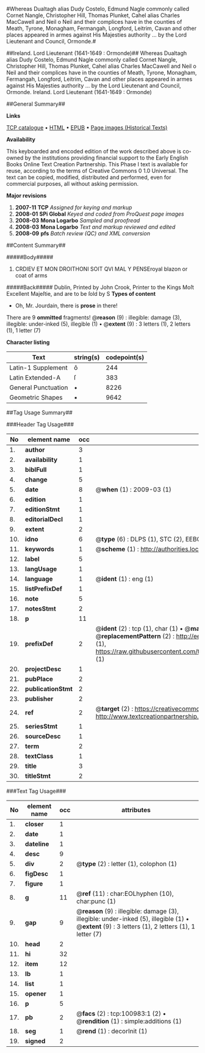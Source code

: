 #Whereas Dualtagh alias Dudy Costelo, Edmund Nagle commonly called Cornet Nangle, Christopher Hill, Thomas Plunket, Cahel alias Charles MacCawell and Neil o Neil and their complices have in the counties of Meath, Tyrone, Monagham, Fermangah, Longford, Leitrim, Cavan and other places appeared in armes against His Majesties authority ... by the Lord Lieutenant and Council, Ormonde.#

##Ireland. Lord Lieutenant (1641-1649 : Ormonde)##
Whereas Dualtagh alias Dudy Costelo, Edmund Nagle commonly called Cornet Nangle, Christopher Hill, Thomas Plunket, Cahel alias Charles MacCawell and Neil o Neil and their complices have in the counties of Meath, Tyrone, Monagham, Fermangah, Longford, Leitrim, Cavan and other places appeared in armes against His Majesties authority ... by the Lord Lieutenant and Council, Ormonde.
Ireland. Lord Lieutenant (1641-1649 : Ormonde)

##General Summary##

**Links**

[TCP catalogue](http://www.ota.ox.ac.uk/tcp/)  • 
[HTML](http://tei.it.ox.ac.uk/tcp/Texts-HTML/free/A46/A46137.html)  • 
[EPUB](http://tei.it.ox.ac.uk/tcp/Texts-EPUB/free/A46/A46137.epub) • 
[Page images (Historical Texts)](https://data.historicaltexts.jisc.ac.uk/view?pubId=eebo-13650916e&pageId=eebo-13650916e-100983-1)

**Availability**

This keyboarded and encoded edition of the
	       work described above is co-owned by the institutions
	       providing financial support to the Early English Books
	       Online Text Creation Partnership. This Phase I text is
	       available for reuse, according to the terms of Creative
	       Commons 0 1.0 Universal. The text can be copied,
	       modified, distributed and performed, even for
	       commercial purposes, all without asking permission.

**Major revisions**

1. __2007-11__ __TCP__ *Assigned for keying and markup*
1. __2008-01__ __SPi Global__ *Keyed and coded from ProQuest page images*
1. __2008-03__ __Mona Logarbo__ *Sampled and proofread*
1. __2008-03__ __Mona Logarbo__ *Text and markup reviewed and edited*
1. __2008-09__ __pfs__ *Batch review (QC) and XML conversion*

##Content Summary##

#####Body#####

1. CRDIEV ET MON DROITHONI SOIT QVI MAL Y PENSEroyal blazon or coat of arms

#####Back#####
Dublin, Printed by John Crook, Printer to the Kings Moſt Excellent Majeſtie, and are to be ſold by S
**Types of content**

  * Oh, Mr. Jourdain, there is **prose** in there!

There are 9 **ommitted** fragments! 
 @__reason__ (9) : illegible: damage (3), illegible: under-inked (5), illegible (1)  •  @__extent__ (9) : 3 letters (1), 2 letters (1), 1 letter (7)

**Character listing**


|Text|string(s)|codepoint(s)|
|---|---|---|
|Latin-1 Supplement|ô|244|
|Latin Extended-A|ſ|383|
|General Punctuation|•|8226|
|Geometric Shapes|▪|9642|

##Tag Usage Summary##

###Header Tag Usage###

|No|element name|occ|attributes|
|---|---|---|---|
|1.|__author__|3||
|2.|__availability__|1||
|3.|__biblFull__|1||
|4.|__change__|5||
|5.|__date__|8| @__when__ (1) : 2009-03 (1)|
|6.|__edition__|1||
|7.|__editionStmt__|1||
|8.|__editorialDecl__|1||
|9.|__extent__|2||
|10.|__idno__|6| @__type__ (6) : DLPS (1), STC (2), EEBO-CITATION (1), OCLC (1), VID (1)|
|11.|__keywords__|1| @__scheme__ (1) : http://authorities.loc.gov/ (1)|
|12.|__label__|5||
|13.|__langUsage__|1||
|14.|__language__|1| @__ident__ (1) : eng (1)|
|15.|__listPrefixDef__|1||
|16.|__note__|5||
|17.|__notesStmt__|2||
|18.|__p__|11||
|19.|__prefixDef__|2| @__ident__ (2) : tcp (1), char (1)  •  @__matchPattern__ (2) : ([0-9\-]+):([0-9IVX]+) (1), (.+) (1)  •  @__replacementPattern__ (2) : http://eebo.chadwyck.com/downloadtiff?vid=$1&page=$2 (1), https://raw.githubusercontent.com/textcreationpartnership/Texts/master/tcpchars.xml#$1 (1)|
|20.|__projectDesc__|1||
|21.|__pubPlace__|2||
|22.|__publicationStmt__|2||
|23.|__publisher__|2||
|24.|__ref__|2| @__target__ (2) : https://creativecommons.org/publicdomain/zero/1.0/ (1), http://www.textcreationpartnership.org/docs/. (1)|
|25.|__seriesStmt__|1||
|26.|__sourceDesc__|1||
|27.|__term__|2||
|28.|__textClass__|1||
|29.|__title__|3||
|30.|__titleStmt__|2||


###Text Tag Usage###

|No|element name|occ|attributes|
|---|---|---|---|
|1.|__closer__|1||
|2.|__date__|1||
|3.|__dateline__|1||
|4.|__desc__|9||
|5.|__div__|2| @__type__ (2) : letter (1), colophon (1)|
|6.|__figDesc__|1||
|7.|__figure__|1||
|8.|__g__|11| @__ref__ (11) : char:EOLhyphen (10), char:punc (1)|
|9.|__gap__|9| @__reason__ (9) : illegible: damage (3), illegible: under-inked (5), illegible (1)  •  @__extent__ (9) : 3 letters (1), 2 letters (1), 1 letter (7)|
|10.|__head__|2||
|11.|__hi__|32||
|12.|__item__|12||
|13.|__lb__|1||
|14.|__list__|1||
|15.|__opener__|1||
|16.|__p__|5||
|17.|__pb__|2| @__facs__ (2) : tcp:100983:1 (2)  •  @__rendition__ (1) : simple:additions (1)|
|18.|__seg__|1| @__rend__ (1) : decorInit (1)|
|19.|__signed__|2||
